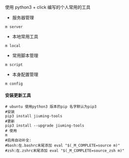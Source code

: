 使用 python3  + click  编写的个人常用的工具  
* 服务器管理 
```shell script
m server 
```
* 本地常用工具 
```shell script
m local 
```
* 常用脚本管理
```shell script
m script 
```
* 本身配置管理 
```shell script
m config 
```

#### 安装更新工具  
```shell script
# ubuntu 使用python3 版本的pip 名字默认为pip3 
#安装
pip3 install jiuming-tools
#更新
pip3 install --upgrade jiuming-tools 
# 使用
m
#启用自动补全:
#bash:在.bashrc末尾添加 eval "$(_M_COMPLETE=source m)"
#zsh:在.zshrc末尾添加 eval "$(_M_COMPLETE=source_zsh m)"
```

